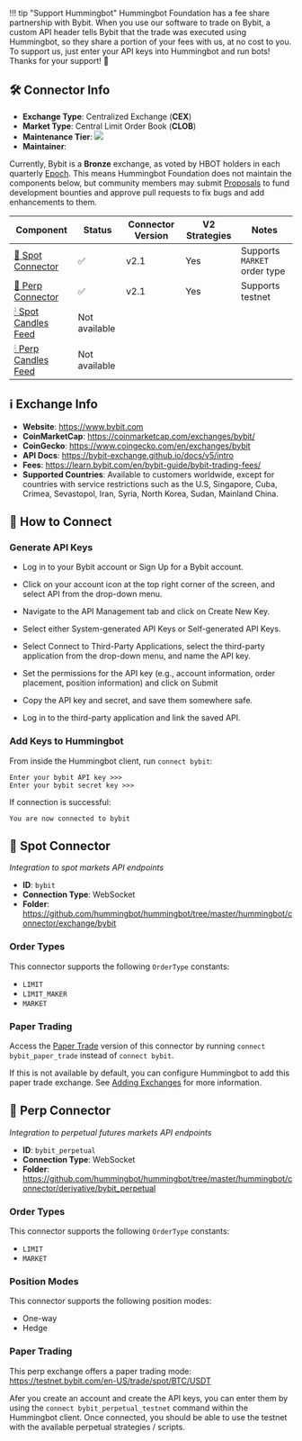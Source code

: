 !!! tip "Support Hummingbot"
    Hummingbot Foundation has a fee share partnership with Bybit. When you use our software to trade on Bybit, a custom API header tells Bybit that the trade was executed using Hummingbot, so they share a portion of your fees with us, at no cost to you. To support us, just enter your API keys into Hummingbot and run bots! Thanks for your support! 🙏

## 🛠 Connector Info

- **Exchange Type**: Centralized Exchange (**CEX**)
- **Market Type**: Central Limit Order Book (**CLOB**)
- **Maintenance Tier**: ![](https://img.shields.io/static/v1?label=Hummingbot&message=BRONZE&color=green)
- **Maintainer**: 

Currently, Bybit is a **Bronze** exchange, as voted by HBOT holders in each quarterly [Epoch](/governance/epochs). This means Hummingbot Foundation does not maintain the components below, but community members may submit [Proposals](/governance/proposals) to fund development bounties and approve pull requests to fix bugs and add enhancements to them.

| Component | Status | Connector Version | V2 Strategies | Notes | 
| --------- | ------ | ----------------- |  ------------ | ----- |
| [🔀 Spot Connector](#spot-connector) | ✅ | v2.1 | Yes | Supports `MARKET` order type
| [🔀 Perp Connector](#perp-connector) | ✅ | v2.1 | Yes | Supports testnet
| [🕯 Spot Candles Feed](#spot-candles-feed) | Not available | 
| [🕯 Perp Candles Feed](#perp-candles-feed) | Not available | 

## ℹ️ Exchange Info

- **Website**: <https://www.bybit.com>
- **CoinMarketCap**: <https://coinmarketcap.com/exchanges/bybit/>
- **CoinGecko**: <https://www.coingecko.com/en/exchanges/bybit>
- **API Docs**: <https://bybit-exchange.github.io/docs/v5/intro>
- **Fees**: <https://learn.bybit.com/en/bybit-guide/bybit-trading-fees/>
- **Supported Countries**: Available to customers worldwide, except for countries with service restrictions such as the U.S, Singapore, Cuba, Crimea, Sevastopol, Iran, Syria, North Korea, Sudan, Mainland China.

## 🔑 How to Connect

### Generate API Keys

- Log in to your Bybit account or Sign Up for a Bybit account.

- Click on your account icon at the top right corner of the screen, and select API from the drop-down menu.

- Navigate to the API Management tab and click on Create New Key.

- Select either System-generated API Keys or Self-generated API Keys.

- Select Connect to Third-Party Applications, select the third-party application from the drop-down menu, and name the API key.

- Set the permissions for the API key (e.g., account information, order placement, position information) and click on Submit

- Copy the API key and secret, and save them somewhere safe.

- Log in to the third-party application and link the saved API. 

### Add Keys to Hummingbot

From inside the Hummingbot client, run `connect bybit`:

```
Enter your bybit API key >>>
Enter your bybit secret key >>>
```

If connection is successful:

```
You are now connected to bybit
```


## 🔀 Spot Connector
*Integration to spot markets API endpoints*

- **ID**: `bybit`
- **Connection Type**: WebSocket
- **Folder**: <https://github.com/hummingbot/hummingbot/tree/master/hummingbot/connector/exchange/bybit>

### Order Types

This connector supports the following `OrderType` constants:

- `LIMIT`
- `LIMIT_MAKER`
- `MARKET`

### Paper Trading

Access the [Paper Trade](/global-configs/paper-trade/) version of this connector by running `connect bybit_paper_trade` instead of `connect bybit`.

If this is not available by default, you can configure Hummingbot to add this paper trade exchange. See [Adding Exchanges](/global-configs/paper-trade/#adding-exchanges) for more information.

## 🔀 Perp Connector
*Integration to perpetual futures markets API endpoints*

- **ID**: `bybit_perpetual`
- **Connection Type**: WebSocket
- **Folder**: <https://github.com/hummingbot/hummingbot/tree/master/hummingbot/connector/derivative/bybit_perpetual>

### Order Types

This connector supports the following `OrderType` constants:

- `LIMIT`
- `MARKET`

### Position Modes

This connector supports the following position modes:

- One-way
- Hedge

### Paper Trading

This perp exchange offers a paper trading mode: <https://testnet.bybit.com/en-US/trade/spot/BTC/USDT>

Afer you create an account and create the API keys, you can enter them by using the `connect bybit_perpetual_testnet` command within the Hummingbot client. Once connected, you should be able to use the testnet with the available perpetual strategies / scripts. 

